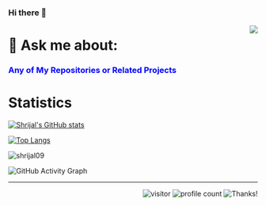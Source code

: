 ### Hi there 👋
<img align="right" src="https://raw.githubusercontent.com/shrijal09/shrijal09/master/Assets/Developer.gif"/>

# 💬 Ask me about: #
<h3 style="color:blue;">Any of My Repositories or Related Projects </h3> 


# Statistics #


[![Shrijal's GitHub stats](https://github-readme-stats.vercel.app/api?username=shrijal09&show_icons=true&theme=radical)](https://github.com/shrijal09/github-readme-stats)

[![Top Langs](https://github-readme-stats.vercel.app/api/top-langs/?username=shrijal09&hide=html&hide_title=false&hide_border=true&layout=compact&langs_count=6&exclude_repo=comp426,Redventures-Movie-Quotes&text_color=000&icon_color=fff&bg_color=0,52fa5a,4dfcff,c64dff&theme=graywhite)](https://github.com/shrijal09/github-readme-stats)




<p><img align="center" src="https://github-readme-streak-stats.herokuapp.com/?user=shrijal09&theme=radical" alt="shrijal09" /></p>                               
                                 
![GitHub Activity Graph](https://activity-graph.herokuapp.com/graph?username=shrijal09&bg_color=000000&color=4fff67&line=4fff67&point=ffffff&area=true&hide_border=true) 

<hr>
<div align="right">
  
![visitor](https://visitor-badge.glitch.me/badge?page_id=shrijal09) ![profile count](https://komarev.com/ghpvc/?username=shrijal09&color=red) ![Thanks!](https://img.shields.io/badge/Thanks%20for%20visiting-!-1EAEDB.svg)
  
  


